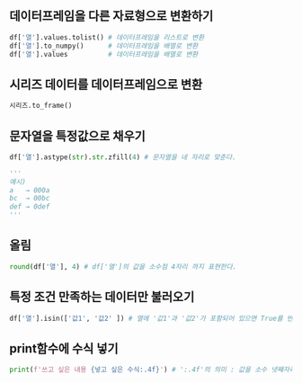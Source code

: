 ## 데이터프레임을 다른 자료형으로 변환하기
```Python
df['열'].values.tolist() # 데이터프레임을 리스트로 변환
df['열'].to_numpy()      # 데이터프레임을 배열로 변환
df['열'].values          # 데이터프레임을 배열로 변환
```

## 시리즈 데이터를 데이터프레임으로 변환
```Python
시리즈.to_frame()
```

## 문자열을 특정값으로 채우기
```Python
df['열'].astype(str).str.zfill(4) # 문자열을 네 자리로 맞춘다.

'''
예시)
a   → 000a
bc  → 00bc
def → 0def
'''
```

## 올림
```Python
round(df['열'], 4) # df['열']의 값을 소수점 4자리 까지 표현한다.
```


## 특정 조건 만족하는 데이터만 불러오기
```Python
df['열'].isin(['값1', '값2' ]) # 열에 '값1'과 '값2'가 포함되어 있으면 True를 반환, 없으면 False를 반환
```

## print함수에 수식 넣기
```Python
print(f'쓰고 싶은 내용 {넣고 싶은 수식:.4f}') # ':.4f'의 의미 : 값을 소수 넷째자리까지 표현한다
```


